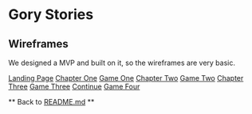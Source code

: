 # Gory Stories

## Wireframes

We designed a MVP and built on it, so the wireframes are very basic.

[Landing Page](./readme-resources/landing-page.jpg)
[Chapter One](./readme-resources/chapter-one.jpg)
[Game One](./readme-resources/game-one.jpg)
[Chapter Two](./readme-resources/chapter-two.jpg)
[Game Two](./readme-resources/game-two.jpg)
[Chapter Three](./readme-resources/chapter-three.jpg)
[Game Three](./readme-resources/game-three.jpg)
[Continue](./readme-resources/continue.jpg)
[Game Four](./readme-resources/game-four.jpg)

** Back to [README.md](./README.md) **